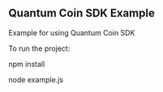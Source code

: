 ## Quantum Coin SDK Example

Example for using Quantum Coin SDK

To run the project:

npm install

node example.js
